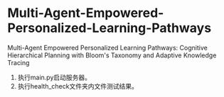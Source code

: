# Multi-Agent-Empowered-Personalized-Learning-Pathways
Multi-Agent Empowered Personalized Learning Pathways: Cognitive Hierarchical Planning with Bloom's Taxonomy and Adaptive Knowledge Tracing

1. 执行main.py启动服务器。
2. 执行health_check文件夹内文件测试结果。